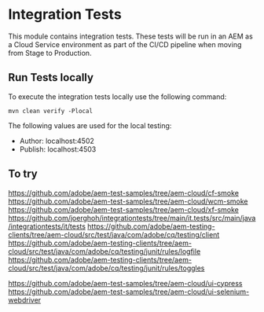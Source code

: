 # Integration Tests

This module contains integration tests. These tests will be run in an AEM as a Cloud Service environment as part of the CI/CD pipeline when moving from Stage to Production.

## Run Tests locally

To execute the integration tests locally use the following command:

```
mvn clean verify -Plocal
```

The following values are used for the local testing:

* Author: localhost:4502
* Publish: localhost:4503

## To try
https://github.com/adobe/aem-test-samples/tree/aem-cloud/cf-smoke
https://github.com/adobe/aem-test-samples/tree/aem-cloud/wcm-smoke
https://github.com/adobe/aem-test-samples/tree/aem-cloud/xf-smoke
https://github.com/joerghoh/integrationtests/tree/main/it.tests/src/main/java/integrationtests/it/tests
https://github.com/adobe/aem-testing-clients/tree/aem-cloud/src/test/java/com/adobe/cq/testing/client
https://github.com/adobe/aem-testing-clients/tree/aem-cloud/src/test/java/com/adobe/cq/testing/junit/rules/logfile
https://github.com/adobe/aem-testing-clients/tree/aem-cloud/src/test/java/com/adobe/cq/testing/junit/rules/toggles

https://github.com/adobe/aem-test-samples/tree/aem-cloud/ui-cypress
https://github.com/adobe/aem-test-samples/tree/aem-cloud/ui-selenium-webdriver
